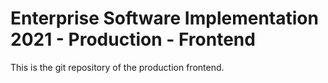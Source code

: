 # Enterprise Software Implementation 2021 - Production - Frontend

This is the git repository of the production frontend.
